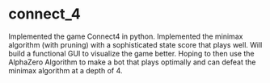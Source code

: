 # connect_4
Implemented the game Connect4 in python. Implemented the minimax algorithm (with pruning) with a sophisticated state score that plays well. Will build a functional GUI to visualize the game better. Hoping to then use the AlphaZero Algorithm to make a bot that plays optimally and can defeat the minimax algorithm at a depth of 4.

